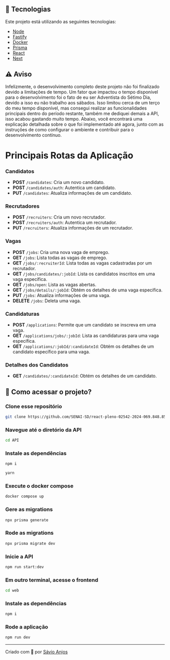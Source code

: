 ## 🚀 Tecnologias

Este projeto está utilizando as seguintes tecnologias:

- [Node](https://nodejs.org/en)
- [Fastify](https://fastify.dev/)
- [Docker](https://www.docker.com/)
- [Prisma](https://www.prisma.io//)
- [React](https://react.dev/)
- [Next](https://nextjs.org/)

## ⚠️ Aviso

Infelizmente, o desenvolvimento completo deste projeto não foi finalizado devido a limitações de tempo. Um fator que impactou o tempo disponível para o desenvolvimento foi o fato de eu ser Adventista do Sétimo Dia, devido a isso eu não trabalho aos sábados. Isso limitou cerca de um terço do meu tempo disponível, mas consegui realizar as funcionalidades principais dentro do período restante, também me dediquei demais a API, isso acabou gastando muito tempo. Abaixo, você encontrará uma explicação detalhada sobre o que foi implementado até agora, junto com as instruções de como configurar o ambiente e contribuir para o desenvolvimento contínuo.

# Principais Rotas da Aplicação

### Candidatos

- **POST** `/candidates`: Cria um novo candidato.
- **POST** `/candidates/auth`: Autentica um candidato.
- **PUT** `/candidates`: Atualiza informações de um candidato.

### Recrutadores

- **POST** `/recruiters`: Cria um novo recrutador.
- **POST** `/recruiters/auth`: Autentica um recrutador.
- **PUT** `/recruiters`: Atualiza informações de um recrutador.

### Vagas

- **POST** `/jobs`: Cria uma nova vaga de emprego.
- **GET** `/jobs`: Lista todas as vagas de emprego.
- **GET** `/jobs/:recruiterId`: Lista todas as vagas cadastradas por um recrutador.
- **GET** `/jobs/candidates/:jobId`: Lista os candidatos inscritos em uma vaga específica.
- **GET** `/jobs/open`: Lista as vagas abertas.
- **GET** `/jobs/details/:jobId`: Obtém os detalhes de uma vaga específica.
- **PUT** `/jobs`: Atualiza informações de uma vaga.
- **DELETE** `/jobs`: Deleta uma vaga.

### Candidaturas

- **POST** `/applications`: Permite que um candidato se inscreva em uma vaga.
- **GET** `/applications/jobs/:jobId`: Lista as candidaturas para uma vaga específica.
- **GET** `/applications/:jobId/:candidateId`: Obtém os detalhes de um candidato específico para uma vaga.

### Detalhes dos Candidatos

- **GET** `/candidates/:candidateId`: Obtém os detalhes de um candidato.

## 🎲 Como acessar o projeto?

### Clone esse repositório

```bash
git clone https://github.com/SENAI-SD/react-pleno-02542-2024-069.848.855-58.git
```

### Navegue até o diretório da API

```bash
cd API
```

### Instale as dependências

```bash
npm i
```

```bash
yarn
```

### Execute o docker compose

```bash
docker compose up
```

### Gere as migrations

```bash
npx prisma generate
```

### Rode as migrations

```bash
npx prisma migrate dev
```

### Inicie a API

```bash
npm run start:dev
```

### Em outro terminal, acesse o frontend

```bash
cd web
```

### Instale as dependências

```bash
npm i
```

### Rode a aplicação

```bash
npm run dev
```

---

<p>Criado com 💙 por <a href='https://github.com/Savio-Anjos/' target='_blank'>Sávio Anjos</a></p>
